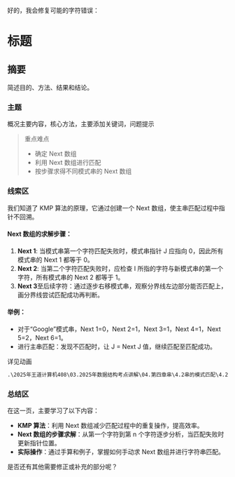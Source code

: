 好的，我会修复可能的字符错误：

# 标题

## 摘要

简述目的、方法、结果和结论。

### 主题

概况主要内容，核心方法，主要添加关键词，问题提示

> 重点难点
>
> - 确定 Next 数组
> - 利用 Next 数组进行匹配
> - 按步骤求得不同模式串的 Next 数组

### 线索区

我们知道了 KMP 算法的原理，它通过创建一个 Next 数组，使主串匹配过程中指针不回溯。

#### Next 数组的求解步骤：

1. **Next 1**: 当模式串第一个字符匹配失败时，模式串指针 J 应指向 0，因此所有模式串的 Next 1 都等于 0。
2. **Next 2**: 当第二个字符匹配失败时，应检查 I 所指的字符与新模式串的第一个字符，所有模式串的 Next 2 都等于 1。
3. **Next 3**至后续字符：通过逐步右移模式串，观察分界线左边部分能否匹配上，画分界线尝试匹配成功再判断。

#### 举例：

- 对于“Google”模式串，Next 1=0，Next 2=1，Next 3=1，Next 4=1，Next 5=2，Next 6=1。
- 进行主串匹配：发现不匹配时，让 J = Next J 值，继续匹配至匹配成功。

详见动画

```cmd
.\2025年王道计算机408\03.2025年数据结构考点讲解\04.第四章串\4.2串的模式匹配\4.2.2_2_求next数组.mp4
```

### 总结区

在这一页，主要学习了以下内容：

- **KMP 算法**：利用 Next 数组减少匹配过程中的重复操作，提高效率。
- **Next 数组的步骤求解**：从第一个字符到第 n 个字符逐步分析，当匹配失败时更新指针位置。
- **实际操作**：通过手算和例子，掌握如何手动求 Next 数组并进行字符串匹配。

是否还有其他需要修正或补充的部分呢？
